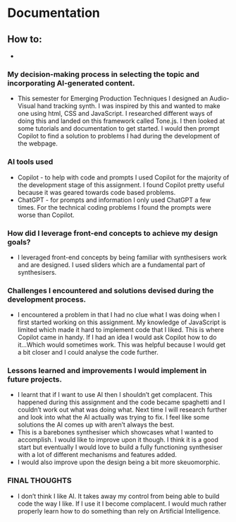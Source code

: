 # Documentation

## How to:

- 

### My decision-making process in selecting the topic and incorporating AI-generated content.

- This semester for Emerging Production Techniques I designed an Audio-Visual hand tracking synth. I was inspired by this and wanted to make one using html, CSS and JavaScript. I researched different ways of doing this and landed on this framework called Tone.js. I then looked at some tutorials and documentation to get started. I would then prompt Copilot to find a solution to problems I had during the development of the webpage.

### AI tools used

- Copilot - to help with code and prompts
  I used Copilot for the majority of the development stage of this assignment. I found Copilot pretty useful because it was geared towards code based problems.
- ChatGPT - for prompts and information
  I only used ChatGPT a few times. For the technical coding problems I found the prompts were worse than Copilot.

### How did I leverage front-end concepts to achieve my design goals?

- I leveraged front-end concepts by being familiar with synthesisers work and are designed. I used sliders which are a fundamental part of synthesisers.

### Challenges I encountered and solutions devised during the development process.

- I encountered a problem in that I had no clue what I was doing when I first started working on this assignment. My knowledge of JavaScript is limited which made it hard to implement code that I liked. This is where Copilot came in handy. If I had an idea I would ask Copilot how to do it...Which would sometimes work. This was helpful because I would get a bit closer and I could analyse the code further.

### Lessons learned and improvements I would implement in future projects.

- I learnt that if I want to use AI then I shouldn’t get complacent. This happened during this assignment and the code became spaghetti and I couldn’t work out what was doing what. Next time I will research further and look into what the AI actually was trying to fix. I feel like some solutions the AI comes up with aren’t always the best.
- This is a barebones synthesiser which showcases what I wanted to accomplish. I would like to improve upon it though. I think it is a good start but eventually I would love to build a fully functioning synthesiser with a lot of different mechanisms and features added.
- I would also improve upon the design being a bit more skeuomorphic.

### FINAL THOUGHTS

- I don’t think I like AI. It takes away my control from being able to build code the way I like. If I use it I become complacent. I would much rather properly learn how to do something than rely on Artificial Intelligence.
